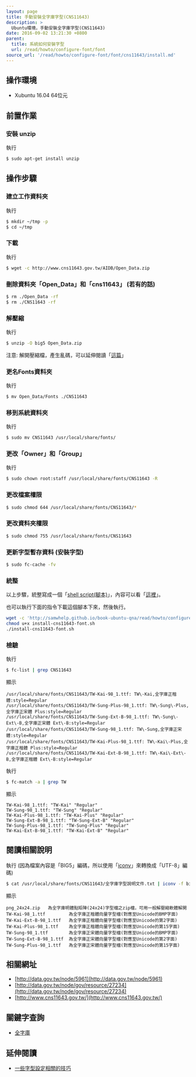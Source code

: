 ```yaml
---
layout: page
title: 手動安裝全字庫字型(CNS11643)
description: >
  Ubuntu環境，手動安裝全字庫字型(CNS11643)
date: 2016-09-02 13:21:30 +0800
parent:
  title: 系統如何安裝字型
  url: /read/howto/configure-font/font
source_url: '/read/howto/configure-font/font/cns11643/install.md'    
---
```


## 操作環境

* Xubuntu 16.04 64位元

## 前置作業

### 安裝 unzip

執行

``` sh
$ sudo apt-get install unzip
```

## 操作步驟

### 建立工作資料夾

執行

``` sh
$ mkdir ~/tmp -p
$ cd ~/tmp
```

### 下載

執行

``` sh
$ wget -c http://www.cns11643.gov.tw/AIDB/Open_Data.zip
```

### 刪除資料夾「Open_Data」和「cns11643」 (若有的話)

``` sh
$ rm ./Open_Data -rf
$ rm ./CNS11643 -rf
```

### 解壓縮

執行

``` sh
$ unzip -O big5 Open_Data.zip
```

注意: 解開壓縮檔，產生亂碼，可以延伸閱讀「[這篇](/book-ubuntu-qna/read/case/file-archiving-and-compression/zip/unzip-big5.html)」

### 更名Fonts資料夾

執行

``` sh
$ mv Open_Data/Fonts ./CNS11643
```

### 移到系統資料夾

執行

``` sh
$ sudo mv CNS11643 /usr/local/share/fonts/
```

### 更改「Owner」和「Group」

執行

``` sh
$ sudo chown root:staff /usr/local/share/fonts/CNS11643 -R
```

### 更改檔案權限

``` sh
$ sudo chmod 644 /usr/local/share/fonts/CNS11643/*
```


### 更改資料夾權限

``` sh
$ sudo chmod 755 /usr/local/share/fonts/CNS11643
```

### 更新字型暫存資料 (安裝字型)

``` sh
$ sudo fc-cache -fv
```

### 統整

以上步驟，統整寫成一個「[shell script(腳本)](/book-ubuntu-qna/read/howto/configure-font/font/cns11643/script/install-cns11643-font.sh)」，內容可以看「[這裡](https://github.com/samwhelp/book-ubuntu-qna/blob/gh-pages/read/howto/configure-font/font/cns11643/script/install-cns11643-font.sh)」。

也可以執行下面的指令下載這個腳本下來，然後執行。

``` sh
wget -c 'http://samwhelp.github.io/book-ubuntu-qna/read/howto/configure-font/font/cns11643/script/install-cns11643-font.sh'
chmod u+x install-cns11643-font.sh
./install-cns11643-font.sh
```


### 檢驗

執行

``` sh
$ fc-list | grep CNS11643
```

顯示

```
/usr/local/share/fonts/CNS11643/TW-Kai-98_1.ttf: TW\-Kai,全字庫正楷體:style=Regular
/usr/local/share/fonts/CNS11643/TW-Sung-Plus-98_1.ttf: TW\-Sung\-Plus,全字庫正宋體 Plus:style=Regular
/usr/local/share/fonts/CNS11643/TW-Sung-Ext-B-98_1.ttf: TW\-Sung\-Ext\-B,全字庫正宋體 Ext\-B:style=Regular
/usr/local/share/fonts/CNS11643/TW-Sung-98_1.ttf: TW\-Sung,全字庫正宋體:style=Regular
/usr/local/share/fonts/CNS11643/TW-Kai-Plus-98_1.ttf: TW\-Kai\-Plus,全字庫正楷體 Plus:style=Regular
/usr/local/share/fonts/CNS11643/TW-Kai-Ext-B-98_1.ttf: TW\-Kai\-Ext\-B,全字庫正楷體 Ext\-B:style=Regular
```

執行

``` sh
$ fc-match -a | grep TW
```

顯示

```
TW-Kai-98_1.ttf: "TW-Kai" "Regular"
TW-Sung-98_1.ttf: "TW-Sung" "Regular"
TW-Kai-Plus-98_1.ttf: "TW-Kai-Plus" "Regular"
TW-Sung-Ext-B-98_1.ttf: "TW-Sung-Ext-B" "Regular"
TW-Sung-Plus-98_1.ttf: "TW-Sung-Plus" "Regular"
TW-Kai-Ext-B-98_1.ttf: "TW-Kai-Ext-B" "Regular"
```

## 閱讀相關說明

執行 (因為檔案內容是「BIG5」編碼，所以使用「[iconv](http://manpages.ubuntu.com/manpages/xenial/en/man1/iconv.1.html)」來轉換成「UTF-8」編碼)

``` sh
$ cat /usr/local/share/fonts/CNS11643/全字庫字型說明文件.txt | iconv -f big5 -t utf8
```

顯示

```
png_24x24.zip   為全字庫明體點矩陣(24x24)字型檔之zip檔，可用一般解壓縮軟體解開
TW-Kai-98_1.ttf         為全字庫正楷體向量字型檔(對應至Unicode的BMP字面)
TW-Kai-Ext-B-98_1.ttf   為全字庫正楷體向量字型檔(對應至Unicode的第2字面)
TW-Kai-Plus-98_1.ttf    為全字庫正楷體向量字型檔(對應至Unicode的第15字面)
TW-Sung-98_1.ttf        為全字庫正宋體向量字型檔(對應至Unicode的BMP字面)
TW-Sung-Ext-B-98_1.ttf  為全字庫正宋體向量字型檔(對應至Unicode的第2字面)
TW-Sung-Plus-98_1.ttf   為全字庫正宋體向量字型檔(對應至Unicode的第15字面)
```



## 相關網址

* [http://data.gov.tw/node/5961](http://data.gov.tw/node/5961)
* [http://data.gov.tw/node/gov/resource/27234](http://data.gov.tw/node/gov/resource/27234)
* [http://www.cns11643.gov.tw/](http://www.cns11643.gov.tw/)

## 關鍵字查詢

* [全字庫](https://www.google.com.tw/#q=%E5%85%A8%E5%AD%97%E5%BA%AB)

## 延伸閱讀

* [一些字型設定相關的技巧](https://samwhelp.github.io/book-ubuntu-basic-skill/book/content/font/index.html)
